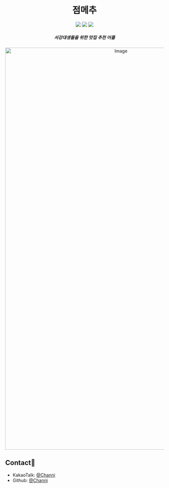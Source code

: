 <h1 align="center">점메추</h1>
<div align="center">
  <img src="https://img.shields.io/badge/python-%233776AB.svg?&style=for-the-badge&logo=python&logoColor=white" />
  <img src="https://img.shields.io/badge/django-%23092E20.svg?&style=for-the-badge&logo=django&logoColor=white" />
  <img src="https://img.shields.io/badge/mysql-%234479A1.svg?&style=for-the-badge&logo=mysql&logoColor=white" />
</div>
<h5 align="center">서강대생들을 위한 맛집 추천 어플</h5>
<div align="center">
  <img width="720" height="1280" alt="Image" src="https://github.com/user-attachments/assets/a9c9a3e6-ae99-421b-adbf-57dd480218f4" />
</div>



## Contact👤

* KakaoTalk: [@Channi](https://open.kakao.com/o/sm90sjOh)
* Github: [@Channi](https://github.com/channi3714)
